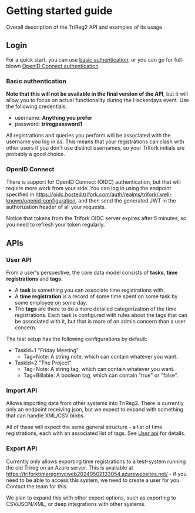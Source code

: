 # Getting started guide

Overall description of the TriReg2 API and examples of its usage.

## Login 

For a quick start, you can use [basic authentication](#Basic-authentication), or you can go for full-blown [OpenID Connect authentication](#OpenID-Connect).

### Basic authentication
**Note that this will not be available in the final version of the API**, but it will allow you to focus on actual functionality during the Hackerdays event. Use the following credentials:

* username: **Anything you prefer**
* password: **triregpassword1**

All registrations and queries you perform will be associated with the username you log in as. This means that your registrations can clash with other users if you don't use distinct usernames, so your Trifork initials are probably a good choice.

### OpenID Connect
There is support for OpenID Connect (OIDC) authentication, but that will require more work from your side. You can log in using the endpoint specified in https://oidc.hosted.trifork.com/auth/realms/trifork/.well-known/openid-configuration, and then send the generated JWT in the authorization header of all your requests.

Notice that tokens from the Trifork OIDC server expires after 5 minutes, so you need to refresh your token regularly.

## APIs

### User API
From a user's perspective, the core data model consists of **tasks**, **time registrations** and **tags**. 

* A **task** is something you can associate time registrations with.
* A **time registration** is a record of some time spent on some task by some employee on some day.  
* The **tags** are there to do a more detailed categorization of the time registrations. Each task is configured with rules about the tags that can be associated with it, but that is more of an admin concern than a user concern.

The test setup has the following configurations by default:

* TaskId=1 "Friday Meeting"
  * Tag=Note: A string note, which can contain whatever you want.
* TaskId=2 "The Project"
  * Tag=Note: A string tag, which can contain whatever you want.
  * Tag=Billable: A boolean tag, which can contain "true" or "false".

### Import API
Allows importing data from other systems into TriReg2. There is currently only an endpoint receiving json, but we expect to expand with something that can handle XML/CSV blobs.

All of these will expect the same general structure - a list of time registrations, each with an associated list of tags. See [User api](#User-API) for details.

### Export API
Currently only allows exporting time registrations to a test-system running the old Trireg on an Azure server. This is available at https://triforktimeregmvcweb20240502133054.azurewebsites.net/ - if you need to be able to access this system, we need to create a user for you. Contact the team for this.

We plan to expand this with other export options, such as exporting to CSV/JSON/XML, or deep integrations with other systems.